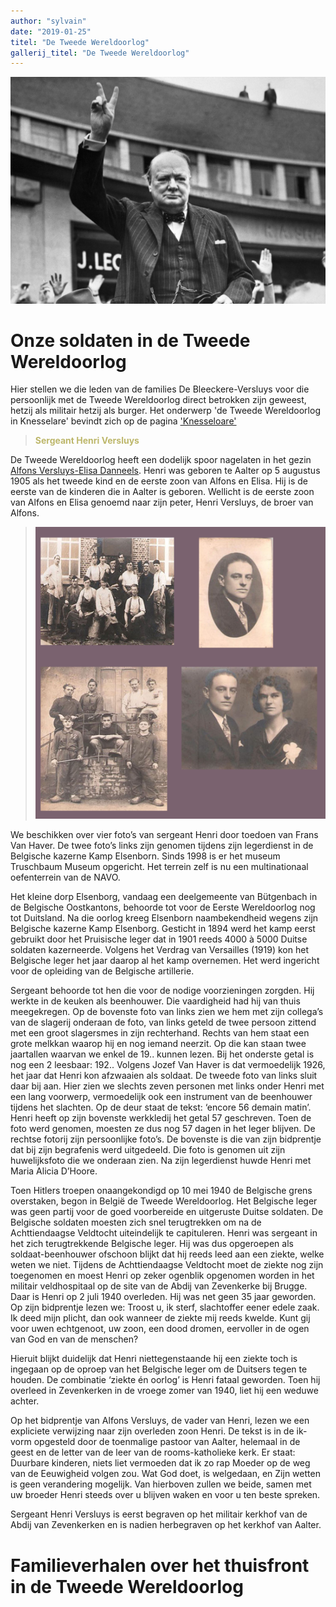 ```yaml
---
author: "sylvain"
date: "2019-01-25"
titel: "De Tweede Wereldoorlog"
gallerij_titel: "De Tweede Wereldoorlog"
---
```


![chrc](chrc.jpg)

# Onze soldaten in de Tweede Wereldoorlog

Hier stellen we die leden van de families De Bleeckere-Versluys voor die persoonlijk met de Tweede Wereldoorlog direct betrokken zijn geweest, hetzij als militair hetzij als burger. Het onderwerp 'de Tweede Wereldoorlog in Knesselare' bevindt zich op de pagina ['Knesseloare'](/bakermat-'Knesseloare')

><span style="color:darkkhaki">**Sergeant Henri Versluys**</span>

De Tweede Wereldoorlog heeft een dodelijk spoor nagelaten in het gezin [Alfons Versluys-Elisa Danneels](https://www.debleeckere.be/1878-octavia-versluys/mozaik/3-versluys). Henri was geboren te Aalter op 5 augustus 1905 als het tweede kind en de eerste zoon van Alfons en Elisa. Hij is de eerste van de kinderen die in Aalter is geboren. Wellicht is de eerste zoon van Alfons en Elisa genoemd naar zijn peter, Henri Versluys, de broer van Alfons.

>![hv](hv.jpg)

We beschikken over vier foto’s van sergeant Henri door toedoen van Frans Van Haver. De twee foto’s links zijn genomen tijdens zijn legerdienst in de Belgische kazerne Kamp Elsenborn. Sinds 1998 is er het museum Truschbaum Museum opgericht. Het terrein zelf is nu een multinationaal oefenterrein van de NAVO.

Het kleine dorp Elsenborg, vandaag een deelgemeente van Bütgenbach in de Belgische Oostkantons, behoorde  tot voor de Eerste Wereldoorlog nog tot Duitsland. Na die oorlog kreeg Elsenborn naambekendheid wegens zijn Belgische kazerne Kamp Elsenborg. Gesticht in 1894 werd het kamp eerst gebruikt door het Pruisische leger dat in 1901 reeds 4000 à 5000 Duitse soldaten kazerneerde. Volgens het Verdrag van Versailles (1919) kon het Belgische leger het jaar daarop al het kamp overnemen. Het werd ingericht voor de opleiding van de Belgische artillerie. 

Sergeant behoorde tot hen die voor de nodige voorzieningen zorgden. Hij werkte in de keuken als beenhouwer. Die vaardigheid had hij van thuis meegekregen. Op de bovenste foto van links zien we hem met zijn collega’s van de slagerij onderaan de foto, van links geteld de twee persoon zittend met een groot slagersmes in zijn rechterhand. Rechts van hem staat een grote melkkan waarop hij en nog iemand neerzit. Op die kan staan twee jaartallen waarvan we enkel de 19.. kunnen lezen. Bij het onderste getal is nog een 2 leesbaar: 192.. Volgens Jozef Van Haver is dat vermoedelijk 1926, het jaar dat Henri kon afzwaaien als soldaat. De tweede foto van links sluit daar bij aan. Hier zien we slechts zeven personen met links onder Henri met een lang voorwerp, vermoedelijk ook een instrument van de beenhouwer tijdens het slachten. Op de deur staat de tekst: ‘encore 56 demain matin’. Henri heeft op zijn bovenste werkkledij het getal 57 geschreven. Toen de foto werd genomen, moesten ze dus nog 57 dagen in het leger blijven. De rechtse fotorij zijn persoonlijke foto’s. De bovenste is die van zijn bidprentje dat bij zijn begrafenis werd uitgedeeld. Die foto is genomen uit zijn huwelijksfoto die we onderaan zien. Na zijn legerdienst huwde Henri met Maria Alicia D’Hoore. 

Toen Hitlers troepen onaangekondigd op 10 mei 1940 de Belgische grens overstaken, begon in België de Tweede Wereldoorlog. Het Belgische leger was geen partij voor de goed voorbereide en uitgeruste Duitse soldaten. De Belgische soldaten moesten zich snel terugtrekken om na de Achttiendaagse Veldtocht uiteindelijk te capituleren. Henri was sergeant in het zich terugtrekkende Belgische leger. Hij was dus opgeroepen als soldaat-beenhouwer ofschoon blijkt dat hij reeds leed aan een ziekte, welke weten we niet. Tijdens de Achttiendaagse Veldtocht moet de ziekte nog zijn toegenomen en moest Henri op zeker ogenblik opgenomen worden in het militair veldhospitaal op de site van de Abdij van Zevenkerke bij Brugge. Daar is Henri op 2 juli 1940 overleden. Hij was net geen 35 jaar geworden. Op zijn bidprentje lezen we: Troost u, ik sterf, slachtoffer eener edele zaak. Ik deed mijn plicht, dan ook wanneer de ziekte mij reeds kwelde. Kunt gij voor uwen echtgenoot, uw zoon, een dood dromen, eervoller in de ogen van God en van de menschen? 

Hieruit blijkt duidelijk dat Henri niettegenstaande hij een ziekte toch is ingegaan op de oproep van het Belgische leger om de Duitsers tegen te houden. De combinatie ‘ziekte én oorlog’ is Henri fataal geworden. Toen hij overleed in Zevenkerken in de vroege zomer van 1940, liet hij een weduwe achter. 

Op het bidprentje van Alfons Versluys, de vader van Henri, lezen we een expliciete verwijzing naar zijn overleden zoon Henri. De tekst is in de ik-vorm opgesteld door de toenmalige pastoor van Aalter, helemaal in de geest en de letter van de leer van de rooms-katholieke kerk. Er staat: Duurbare kinderen, niets liet vermoeden dat ik zo rap Moeder op de weg van de Eeuwigheid volgen zou. Wat God doet, is welgedaan, en Zijn wetten is geen verandering mogelijk. Van hierboven zullen we beide, samen met uw broeder Henri steeds over u blijven waken en voor u ten beste spreken.

Sergeant Henri Versluys is eerst begraven op het militair kerkhof van de Abdij van Zevenkerken en is nadien herbegraven op het kerkhof van Aalter.

# Familieverhalen over het thuisfront in de Tweede Wereldoorlog



 

